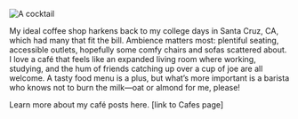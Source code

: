 ![A cocktail](img/sections/cafe.jpg "Cafe")

My ideal coffee shop harkens back to my college days in Santa Cruz, CA, which had many that fit the bill. Ambience matters most: plentiful seating, accessible outlets, hopefully some comfy chairs and sofas scattered about. I love a café that feels like an expanded living room where working, studying, and the hum of friends catching up over a cup of joe are all welcome. A tasty food menu is a plus, but what’s more important is a barista who knows not to burn the milk—oat or almond for me, please!

Learn more about my café posts here. [link to Cafes page]
